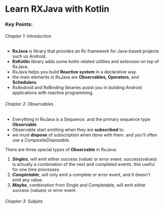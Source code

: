 # Learn RXJava with Kotlin

### Key Points:

###### Chapter 1: Introduction

- **RxJava** is library that provides an Rx framework for Java-based projects such us Android.
- **RxKotlin** library adds some kotlin related utilities and extension on top of RxJava.
- RxJava helps you build **Reactive system** in a declarative way.
- the main elements in RxJava are **Observables, Operators**, and **Schedulers**.
- RxAndroid and RxBinding libraries assist you in building Android 
applications with reactive programming.


###### Chapter 2: Observables

 - Everything in RxJava is a Sequence. and the primary sequence type **Observable**
 - Observable start emitting when they are **subscribed** to. 
 - we must **dispose** of subscription when done with them. 
and you'll often use a _CompositeDisposable_. 


There are three special types of **Observable** in RxJava:
1. _**Singles**_, will emit either success (value) or error event. success(values) is actually
   a combination of the next and completed events. this useful for one time processes.
2. _**Completable**_, will only emit a complete or error event, and it doesn't emit any value.
3. _**Maybe**_, combination from Single and Completable, will emit either success (values) or error event.

###### Chapter 3: Subjets








